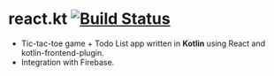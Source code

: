 # react.kt [![Build Status](https://travis-ci.org/elpassion/react.kt.svg?branch=master)](https://travis-ci.org/elpassion/react.kt)

* Tic-tac-toe game + Todo List app written in **Kotlin** using React and kotlin-frontend-plugin.
* Integration with Firebase.
